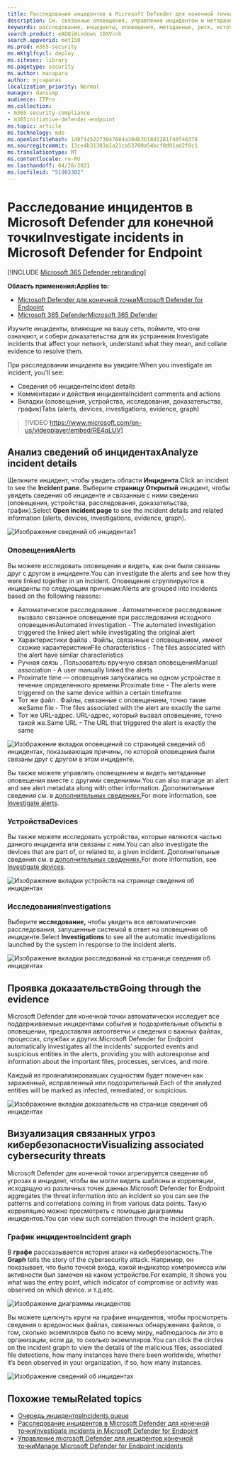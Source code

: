 ```yaml
---
title: Расследование инцидентов в Microsoft Defender для конечной точки
description: См. связанные оповещения, управление инцидентом и метаданные оповещений, которые помогут вам исследовать инцидент
keywords: расследование, инциденты, оповещения, метаданные, риск, источник обнаружения, затронутые устройства, шаблоны, корреляция
search.product: eADQiWindows 10XVcnh
search.appverid: met150
ms.prod: m365-security
ms.mktglfcycl: deploy
ms.sitesec: library
ms.pagetype: security
ms.author: macapara
author: mjcaparas
localization_priority: Normal
manager: dansimp
audience: ITPro
ms.collection:
- m365-security-compliance
- m365initiative-defender-endpoint
ms.topic: article
ms.technology: mde
ms.openlocfilehash: 1d8f4452273047684a30db3b18d1281f40f46378
ms.sourcegitcommit: 13ce4b31303a1a21ca53700a54bcf8d91ad2f8c1
ms.translationtype: MT
ms.contentlocale: ru-RU
ms.lasthandoff: 04/20/2021
ms.locfileid: "51903302"
---
```

# <a name="investigate-incidents-in-microsoft-defender-for-endpoint"></a><span data-ttu-id="81428-104">Расследование инцидентов в Microsoft Defender для конечной точки</span><span class="sxs-lookup"><span data-stu-id="81428-104">Investigate incidents in Microsoft Defender for Endpoint</span></span>

[!INCLUDE [Microsoft 365 Defender rebranding](../../includes/microsoft-defender.md)]

<span data-ttu-id="81428-105">**Область применения:**</span><span class="sxs-lookup"><span data-stu-id="81428-105">**Applies to:**</span></span>
- [<span data-ttu-id="81428-106">Microsoft Defender для конечной точки</span><span class="sxs-lookup"><span data-stu-id="81428-106">Microsoft Defender for Endpoint</span></span>](https://go.microsoft.com/fwlink/p/?linkid=2154037)
- [<span data-ttu-id="81428-107">Microsoft 365 Defender</span><span class="sxs-lookup"><span data-stu-id="81428-107">Microsoft 365 Defender</span></span>](https://go.microsoft.com/fwlink/?linkid=2118804)


<span data-ttu-id="81428-108">Изучите инциденты, влияющие на вашу сеть, поймите, что они означают, и собери доказательства для их устранения.</span><span class="sxs-lookup"><span data-stu-id="81428-108">Investigate incidents that affect your network, understand what they mean, and collate evidence to resolve them.</span></span> 

<span data-ttu-id="81428-109">При расследовании инцидента вы увидите:</span><span class="sxs-lookup"><span data-stu-id="81428-109">When you investigate an incident, you'll see:</span></span>
- <span data-ttu-id="81428-110">Сведения об инциденте</span><span class="sxs-lookup"><span data-stu-id="81428-110">Incident details</span></span>
- <span data-ttu-id="81428-111">Комментарии и действия инцидента</span><span class="sxs-lookup"><span data-stu-id="81428-111">Incident comments and actions</span></span>
- <span data-ttu-id="81428-112">Вкладки (оповещения, устройства, исследования, доказательства, график)</span><span class="sxs-lookup"><span data-stu-id="81428-112">Tabs (alerts, devices, investigations, evidence, graph)</span></span>

> [!VIDEO https://www.microsoft.com/en-us/videoplayer/embed/RE4qLUV]


## <a name="analyze-incident-details"></a><span data-ttu-id="81428-113">Анализ сведений об инцидентах</span><span class="sxs-lookup"><span data-stu-id="81428-113">Analyze incident details</span></span> 
<span data-ttu-id="81428-114">Щелкните инцидент, чтобы увидеть области **Инцидента**.</span><span class="sxs-lookup"><span data-stu-id="81428-114">Click an incident to see the **Incident pane**.</span></span> <span data-ttu-id="81428-115">Выберите **страницу Открытый** инцидент, чтобы увидеть сведения об инциденте и связанные с ними сведения (оповещения, устройства, расследования, доказательства, график).</span><span class="sxs-lookup"><span data-stu-id="81428-115">Select **Open incident page** to see the incident details and related information (alerts, devices, investigations, evidence, graph).</span></span> 

![Изображение сведений об инцидентах1](images/atp-incident-details.png)

### <a name="alerts"></a><span data-ttu-id="81428-117">Оповещения</span><span class="sxs-lookup"><span data-stu-id="81428-117">Alerts</span></span>
<span data-ttu-id="81428-118">Вы можете исследовать оповещения и видеть, как они были связаны друг с другом в инциденте.</span><span class="sxs-lookup"><span data-stu-id="81428-118">You can investigate the alerts and see how they were linked together in an incident.</span></span> <span data-ttu-id="81428-119">Оповещения сгруппируются в инциденты по следующим причинам:</span><span class="sxs-lookup"><span data-stu-id="81428-119">Alerts are grouped into incidents based on the following reasons:</span></span>
- <span data-ttu-id="81428-120">Автоматическое расследование . Автоматическое расследование вызвало связанное оповещение при расследовании исходного оповещения</span><span class="sxs-lookup"><span data-stu-id="81428-120">Automated investigation - The automated investigation triggered the linked alert while investigating the original alert</span></span> 
- <span data-ttu-id="81428-121">Характеристики файла . Файлы, связанные с оповещением, имеют схожие характеристики</span><span class="sxs-lookup"><span data-stu-id="81428-121">File characteristics - The files associated with the alert have similar characteristics</span></span>
- <span data-ttu-id="81428-122">Ручная связь . Пользователь вручную связал оповещения</span><span class="sxs-lookup"><span data-stu-id="81428-122">Manual association - A user manually linked the alerts</span></span>
- <span data-ttu-id="81428-123">Proximate time — оповещения запускались на одном устройстве в течение определенного времени.</span><span class="sxs-lookup"><span data-stu-id="81428-123">Proximate time - The alerts were triggered on the same device within a certain timeframe</span></span>
- <span data-ttu-id="81428-124">Тот же файл . Файлы, связанные с оповещением, точно такие же</span><span class="sxs-lookup"><span data-stu-id="81428-124">Same file - The files associated with the alert are exactly the same</span></span>
- <span data-ttu-id="81428-125">Тот же URL-адрес. URL-адрес, который вызвал оповещение, точно такой же.</span><span class="sxs-lookup"><span data-stu-id="81428-125">Same URL - The URL that triggered the alert is exactly the same</span></span>

![Изображение вкладки оповещений со страницей сведений об инцидентах, показывающая причины, по которой оповещения были связаны друг с другом в этом инциденте.](images/atp-incidents-alerts-reason.png)

<span data-ttu-id="81428-127">Вы также можете управлять оповещением и видеть метаданные оповещения вместе с другими сведениями.</span><span class="sxs-lookup"><span data-stu-id="81428-127">You can also manage an alert and see alert metadata along with other information.</span></span> <span data-ttu-id="81428-128">Дополнительные сведения см. в [дополнительных сведениях.](investigate-alerts.md)</span><span class="sxs-lookup"><span data-stu-id="81428-128">For more information, see [Investigate alerts](investigate-alerts.md).</span></span> 

### <a name="devices"></a><span data-ttu-id="81428-129">Устройства</span><span class="sxs-lookup"><span data-stu-id="81428-129">Devices</span></span>
<span data-ttu-id="81428-130">Вы также можете исследовать устройства, которые являются частью данного инцидента или связаны с ним.</span><span class="sxs-lookup"><span data-stu-id="81428-130">You can also investigate the devices that are part of, or related to, a given incident.</span></span> <span data-ttu-id="81428-131">Дополнительные сведения см. в [дополнительных сведениях.](investigate-machines.md)</span><span class="sxs-lookup"><span data-stu-id="81428-131">For more information, see [Investigate devices](investigate-machines.md).</span></span>

![Изображение вкладки устройств на странице сведения об инцидентах](images/atp-incident-device-tab.png)

### <a name="investigations"></a><span data-ttu-id="81428-133">Исследования</span><span class="sxs-lookup"><span data-stu-id="81428-133">Investigations</span></span>
<span data-ttu-id="81428-134">Выберите **исследование,** чтобы увидеть все автоматические расследования, запущенные системой в ответ на оповещения об инциденте.</span><span class="sxs-lookup"><span data-stu-id="81428-134">Select **Investigations** to see all the automatic investigations launched by the system in response to the incident alerts.</span></span>

![Изображение вкладки расследований на странице сведения об инцидентах](images/atp-incident-investigations-tab.png)

## <a name="going-through-the-evidence"></a><span data-ttu-id="81428-136">Проявка доказательств</span><span class="sxs-lookup"><span data-stu-id="81428-136">Going through the evidence</span></span>
<span data-ttu-id="81428-137">Microsoft Defender для конечной точки автоматически исследует все поддерживаемые инцидентами события и подозрительные объекты в оповещении, предоставляя автоответчи и сведения о важных файлах, процессах, службах и других.</span><span class="sxs-lookup"><span data-stu-id="81428-137">Microsoft Defender for Endpoint automatically investigates all the incidents' supported events and suspicious entities in the alerts, providing you with autoresponse and information about the important files, processes, services, and more.</span></span> 

<span data-ttu-id="81428-138">Каждый из проанализировавших сущностям будет помечен как зараженный, исправленный или подозрительный.</span><span class="sxs-lookup"><span data-stu-id="81428-138">Each of the analyzed entities will be marked as infected, remediated, or suspicious.</span></span> 

![Изображение вкладки доказательств на странице сведения об инцидентах](images/atp-incident-evidence-tab.png)

## <a name="visualizing-associated-cybersecurity-threats"></a><span data-ttu-id="81428-140">Визуализация связанных угроз кибербезопасности</span><span class="sxs-lookup"><span data-stu-id="81428-140">Visualizing associated cybersecurity threats</span></span> 
<span data-ttu-id="81428-141">Microsoft Defender для конечной точки агрегируется сведения об угрозах в инцидент, чтобы вы могли видеть шаблоны и корреляции, исходящую из различных точек данных.</span><span class="sxs-lookup"><span data-stu-id="81428-141">Microsoft Defender for Endpoint aggregates the threat information into an incident so you can see the patterns and correlations coming in from various data points.</span></span> <span data-ttu-id="81428-142">Такую корреляцию можно просмотреть с помощью диаграммы инцидентов.</span><span class="sxs-lookup"><span data-stu-id="81428-142">You can view such correlation through the incident graph.</span></span>

### <a name="incident-graph"></a><span data-ttu-id="81428-143">График инцидентов</span><span class="sxs-lookup"><span data-stu-id="81428-143">Incident graph</span></span>
<span data-ttu-id="81428-144">В **графе** рассказывается история атаки на кибербезопасность.</span><span class="sxs-lookup"><span data-stu-id="81428-144">The **Graph** tells the story of the cybersecurity attack.</span></span> <span data-ttu-id="81428-145">Например, он показывает, что было точкой входа, какой индикатор компромисса или активности был замечен на каком устройстве.</span><span class="sxs-lookup"><span data-stu-id="81428-145">For example, it shows you what was the entry point, which indicator of compromise or activity was observed on which device.</span></span> <span data-ttu-id="81428-146">и т.д.</span><span class="sxs-lookup"><span data-stu-id="81428-146">etc.</span></span>

![Изображение диаграммы инцидентов](images/atp-incident-graph-tab.png)

<span data-ttu-id="81428-148">Вы можете щелкнуть круги на графике инцидентов, чтобы просмотреть сведения о вредоносных файлах, связанных обнаружениях файлов, о том, сколько экземпляров было по всему миру, наблюдалось ли это в организации, если да, то сколько экземпляров.</span><span class="sxs-lookup"><span data-stu-id="81428-148">You can click the circles on the incident graph to view the details of the malicious files, associated file detections, how many instances have there been worldwide, whether it’s been observed in your organization, if so, how many instances.</span></span>

![Изображение сведений об инцидентах](images/atp-incident-graph-details.png)

## <a name="related-topics"></a><span data-ttu-id="81428-150">Похожие темы</span><span class="sxs-lookup"><span data-stu-id="81428-150">Related topics</span></span>
- [<span data-ttu-id="81428-151">Очередь инцидентов</span><span class="sxs-lookup"><span data-stu-id="81428-151">Incidents queue</span></span>](https://docs.microsoft.com/microsoft-365/security/defender-endpoint/view-incidents-queue)
- [<span data-ttu-id="81428-152">Расследование инцидентов в Microsoft Defender для конечной точки</span><span class="sxs-lookup"><span data-stu-id="81428-152">Investigate incidents in Microsoft Defender for Endpoint</span></span>](https://docs.microsoft.com/microsoft-365/security/defender-endpoint/investigate-incidents)
- [<span data-ttu-id="81428-153">Управление microsoft Defender для инцидентов конечной точки</span><span class="sxs-lookup"><span data-stu-id="81428-153">Manage Microsoft Defender for Endpoint incidents</span></span>](https://docs.microsoft.com/microsoft-365/security/defender-endpoint/manage-incidents)
